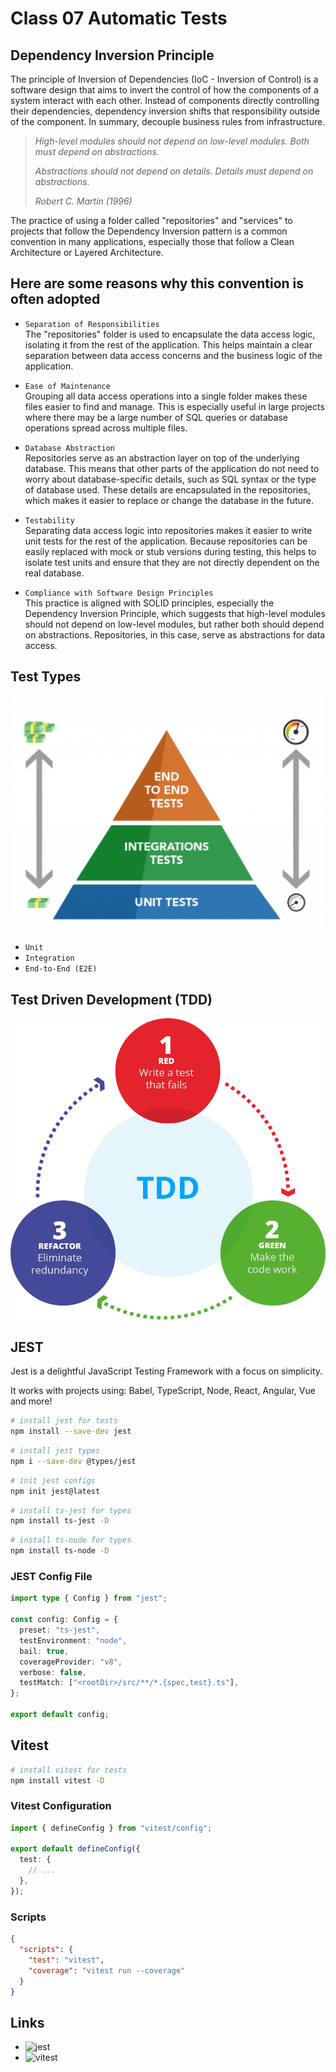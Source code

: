 # Class 07 Automatic Tests

## Dependency Inversion Principle

The principle of Inversion of Dependencies (IoC - Inversion of Control) is a software design that aims to invert the control of how the components of a system interact with each other. Instead of components directly controlling their dependencies, dependency inversion shifts that responsibility outside of the component. In summary, decouple business rules from infrastructure.

> _High-level modules should not depend on low-level modules. Both must depend on abstractions._
>
> _Abstractions should not depend on details. Details must depend on abstractions._
>
> _Robert C. Martin (1996)_

The practice of using a folder called "repositories" and "services" to projects that follow the Dependency Inversion pattern is a common convention in many applications, especially those that follow a Clean Architecture or Layered Architecture.

## Here are some reasons why this convention is often adopted

- `Separation of Responsibilities`  
  The "repositories" folder is used to encapsulate the data access logic, isolating it from the rest of the application. This helps maintain a clear separation between data access concerns and the business logic of the application.

- `Ease of Maintenance`  
  Grouping all data access operations into a single folder makes these files easier to find and manage. This is especially useful in large projects where there may be a large number of SQL queries or database operations spread across multiple files.

- `Database Abstraction`  
  Repositories serve as an abstraction layer on top of the underlying database. This means that other parts of the application do not need to worry about database-specific details, such as SQL syntax or the type of database used. These details are encapsulated in the repositories, which makes it easier to replace or change the database in the future.

- `Testability`  
  Separating data access logic into repositories makes it easier to write unit tests for the rest of the application. Because repositories can be easily replaced with mock or stub versions during testing, this helps to isolate test units and ensure that they are not directly dependent on the real database.

- `Compliance with Software Design Principles`  
  This practice is aligned with SOLID principles, especially the Dependency Inversion Principle, which suggests that high-level modules should not depend on low-level modules, but rather both should depend on abstractions. Repositories, in this case, serve as abstractions for data access.

## Test Types

![pyramid-tests](../documents/pyramid-tests.png)

- `Unit`
- `Integration`
- `End-to-End (E2E)`

## Test Driven Development (TDD)

![TDD](../documents/tdd.png)

## JEST

Jest is a delightful JavaScript Testing Framework with a focus on simplicity.

It works with projects using: Babel, TypeScript, Node, React, Angular, Vue and more!

```bash
# install jest for tests
npm install --save-dev jest
```

```bash
# install jest types
npm i --save-dev @types/jest
```

```bash
# init jest configs
npm init jest@latest
```

```bash
# install ts-jest for types
npm install ts-jest -D
```

```bash
# install ts-node for types
npm install ts-node -D
```

### JEST Config File

```ts
import type { Config } from "jest";

const config: Config = {
  preset: "ts-jest",
  testEnvironment: "node",
  bail: true,
  coverageProvider: "v8",
  verbose: false,
  testMatch: ["<rootDir>/src/**/*.{spec,test}.ts"],
};

export default config;
```

## Vitest

```bash
# install vitest for tests
npm install vitest -D
```

### Vitest Configuration

```ts
import { defineConfig } from "vitest/config";

export default defineConfig({
  test: {
    // ...
  },
});
```

### Scripts

```json
{
  "scripts": {
    "test": "vitest",
    "coverage": "vitest run --coverage"
  }
}
```

## Links

- ![jest](https://jestjs.io/)
- ![vitest](https://vitest.dev/)
